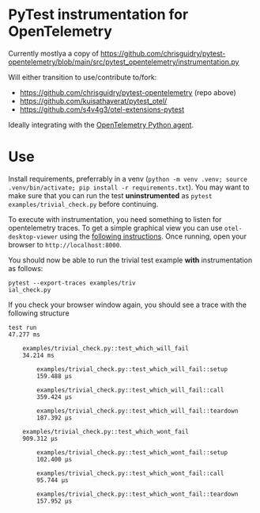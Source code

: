 # PyTest instrumentation for OpenTelemetry

Currently mostlya a copy of https://github.com/chrisguidry/pytest-opentelemetry/blob/main/src/pytest_opentelemetry/instrumentation.py

Will either transition to use/contribute to/fork:

- https://github.com/chrisguidry/pytest-opentelemetry (repo above)
- https://github.com/kuisathaverat/pytest_otel/
- https://github.com/s4v4g3/otel-extensions-pytest

Ideally integrating with the [OpenTelemetry Python agent](https://opentelemetry.io/docs/zero-code/python/).

# Use

Install requirements, preferrably in a venv (`python -m venv .venv; source .venv/bin/activate; pip install -r requirements.txt`). You may want to make sure that you can run the test **uninstrumented** as `pytest examples/trivial_check.py` before continuing.

To execute with instrumentation, you need something to listen for opentelemetry traces. To get a simple graphical view you can use `otel-desktop-viewer` using the [following instructions](https://github.com/ojkelly/otel-desktop-viewer/tree/25713e1699f7d02d51b691ce3cce9db8bebb25d4?tab=readme-ov-file#via-go-install). Once running, open your browser to `http://localhost:8000`.

You should now be able to run the trivial test example **with** instrumentation as follows:
```
pytest --export-traces examples/triv
ial_check.py
```
If you check your browser window again, you should see a trace with the following structure
```
test run
47.277 ms

    examples/trivial_check.py::test_which_will_fail
    34.214 ms

        examples/trivial_check.py::test_which_will_fail::setup
        159.488 μs

        examples/trivial_check.py::test_which_will_fail::call
        359.424 μs

        examples/trivial_check.py::test_which_will_fail::teardown
        187.392 μs

    examples/trivial_check.py::test_which_wont_fail
    909.312 μs

        examples/trivial_check.py::test_which_wont_fail::setup
        102.400 μs

        examples/trivial_check.py::test_which_wont_fail::call
        95.744 μs

        examples/trivial_check.py::test_which_wont_fail::teardown
        157.952 μs
```
